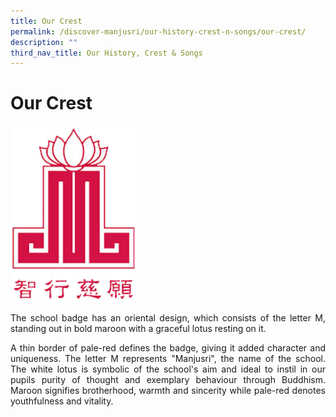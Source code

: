 ```yaml
---
title: Our Crest
permalink: /discover-manjusri/our-history-crest-n-songs/our-crest/
description: ""
third_nav_title: Our History, Crest & Songs
---
```

# Our Crest

<img src="/images/Discover%20Manjusri/school_crest.png" style="width:40%">



<p style="text-align: justify;">The school badge has an oriental design, which consists of the letter M, standing out in bold maroon with a graceful lotus resting on it.</p>

<p style="text-align: justify;">A thin border of pale-red defines the badge, giving it added character and uniqueness. The letter M represents "Manjusri", the name of the school. The white lotus is symbolic of the school's aim and ideal to instil in our pupils purity of thought and exemplary behaviour through Buddhism. Maroon signifies brotherhood, warmth and sincerity while pale-red denotes youthfulness and vitality.</p>